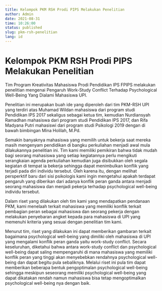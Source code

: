 ```yaml
---
title: Kelompok PKM RSH Prodi PIPS Melakukan Penelitian
author: Admin
date: 2021-08-31
time: 10:26:00
status: published
slug: pkm-rsh-penelitian
lang: id
---
```


# Kelompok PKM RSH Prodi PIPS Melakukan Penelitian

Tim Program Kreativitas Mahasiswa Prodi Pendidikan IPS FPIPS melakukan penelitian mengenai Pengaruh Work-Study Conflict Terhadap Psychological Well-Being Yang Dialami Mahasiswa UPI.

Penelitian ini merupakan buah ide yang diperoleh dari tim PKM-RSH UPI yang terdiri atas Muhamad Wildan mahasiswa dari program studi Pendidikan IPS 2017 sekaligus sebagai ketua tim, kemudian Nurdiansyah Ramadhan mahasiswa dari program studi Pendidikan IPS 2017, dan Rifa Madyana Putri mahasiswi dari program studi Psikologi 2019 dengan di bawah bimbingan Mina Holilah, M.Pd.

Semakin banyaknya mahasiswa yang memilih untuk bekerja saat mereka masih mengenyam pendidikan di bangku perkuliahan menjadi awal mula dilakukannya penelitian ini. Tim kami memiliki pemikiran bahwa tidak mudah bagi seorang mahasiswa yang setiap kegiatannya perlu mengikuti serangkaian agenda perkuliahan kemudian juga disibukkan oleh segala kegiatan di tempat ia bekerja sehingga dapat menimbulkan konflik yang terjadi pada diri individu tersebut. Oleh karena itu, dengan melihat persperktif baru dari sisi psikologis kami ingin mengetahui apakah terdapat pengaruh yang diberikan dari adanya konflik peran ganda antara menjadi seorang mahasiswa dan menjadi pekerja terhadap psychological well-being individu tersebut.

Dalam riset yang dilakukan oleh tim kami yang mendapatkan pendanaan PKM, kami menelaah terkait mahasiswa yang memiliki konflik terkait pembagian peran sebagai mahasiswa dan seorang pekerja dengan melakukan penyebaran angket kepada para mahasiswa di UPI yang memenuhi kriteria yang sesuai dengan penelitian tim kami.

Menurut tim, riset yang dilakukan ini dapat memberikan gambaran terkait bagaimana psychological well-being yang dimiliki oleh mahasiswa di UPI yang mengalami konflik peran ganda yaitu work-study conflict. Secara keseluruhan, diketahui bahwa antara work-study conflict dan psychological well-being dapat saling mempengaruhi di mana mahasiswa yang memiliki konflik peran yang tinggi akan menyebebkan rendahnya psychological well-being dan dapat begitu pula sebaliknya. Melalui riset ini pula tim dapat memberikan beberapa bentuk pengoptimalan psychological well-being sehingga meskipun seseorang memiliki psychological well-being yang dapat dikatakan rendah namun mahasiswa bisa tetap mengoptimalkan psychological well-being nya dengan baik.
